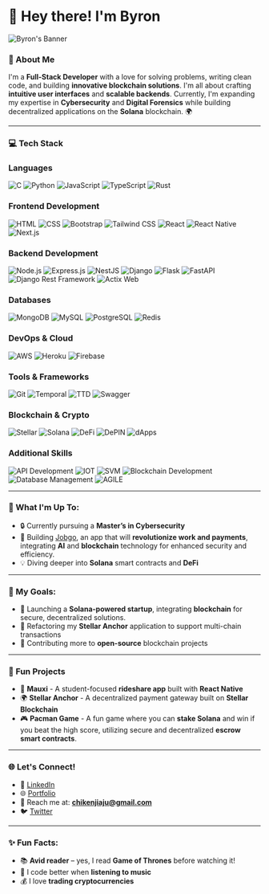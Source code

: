 # 👋 Hey there! I'm Byron

![Byron's Banner](https://libertex.com/sites/default/files/styles/blog_detail_hero/public/blog/bullish-vs-bearish-main.jpg?itok=fmFWmk83) <!-- Add your banner link here -->

### 🚀 About Me
I'm a **Full-Stack Developer** with a love for solving problems, writing clean code, and building **innovative blockchain solutions**. I'm all about crafting **intuitive user interfaces** and **scalable backends**. Currently, I'm expanding my expertise in **Cybersecurity** and **Digital Forensics** while building decentralized applications on the **Solana** blockchain. 🌍

---

### 💻 Tech Stack
### Languages
![C](https://img.shields.io/badge/-C-00599C?style=flat&logo=c&logoColor=white)
![Python](https://img.shields.io/badge/-Python-3776AB?style=flat&logo=python&logoColor=white)
![JavaScript](https://img.shields.io/badge/-JavaScript-F7DF1E?style=flat&logo=javascript&logoColor=black)
![TypeScript](https://img.shields.io/badge/-TypeScript-007ACC?style=flat&logo=typescript&logoColor=white)
![Rust](https://img.shields.io/badge/-Rust-000000?style=flat&logo=rust&logoColor=white)

### Frontend Development
![HTML](https://img.shields.io/badge/-HTML-E34F26?style=flat&logo=html5&logoColor=white)
![CSS](https://img.shields.io/badge/-CSS-1572B6?style=flat&logo=css3&logoColor=white)
![Bootstrap](https://img.shields.io/badge/-Bootstrap-563D7C?style=flat&logo=bootstrap&logoColor=white)
![Tailwind CSS](https://img.shields.io/badge/-Tailwind_CSS-06B6D4?style=flat&logo=tailwind-css&logoColor=white)
![React](https://img.shields.io/badge/-React-61DAFB?style=flat&logo=react&logoColor=black)
![React Native](https://img.shields.io/badge/-React%20Native-61DAFB?style=flat&logo=react&logoColor=black)
![Next.js](https://img.shields.io/badge/-Next.js-000000?style=flat&logo=next.js&logoColor=white)

### Backend Development
![Node.js](https://img.shields.io/badge/-Node.js-339933?style=flat&logo=node.js&logoColor=white)
![Express.js](https://img.shields.io/badge/-Express.js-000000?style=flat&logo=express&logoColor=white)
![NestJS](https://img.shields.io/badge/-NestJS-E0234E?style=flat&logo=nestjs&logoColor=white)
![Django](https://img.shields.io/badge/-Django-092E20?style=flat&logo=django&logoColor=white)
![Flask](https://img.shields.io/badge/-Flask-000000?style=flat&logo=flask&logoColor=white)
![FastAPI](https://img.shields.io/badge/-FastAPI-009688?style=flat&logo=fastapi&logoColor=white)
![Django Rest Framework](https://img.shields.io/badge/-DRF-092E20?style=flat&logo=django&logoColor=white)
![Actix Web](https://img.shields.io/badge/-Actix_Web-000000?style=flat&logo=rust&logoColor=white)

### Databases
![MongoDB](https://img.shields.io/badge/-MongoDB-47A248?style=flat&logo=mongodb&logoColor=white)
![MySQL](https://img.shields.io/badge/-MySQL-4479A1?style=flat&logo=mysql&logoColor=white)
![PostgreSQL](https://img.shields.io/badge/-PostgreSQL-336791?style=flat&logo=postgresql&logoColor=white)
![Redis](https://img.shields.io/badge/-Redis-DC382D?style=flat&logo=redis&logoColor=white)

### DevOps & Cloud
![AWS](https://img.shields.io/badge/-AWS-232F3E?style=flat&logo=amazon-aws&logoColor=white)
![Heroku](https://img.shields.io/badge/-Heroku-430098?style=flat&logo=heroku&logoColor=white)
![Firebase](https://img.shields.io/badge/-Firebase-FFCA28?style=flat&logo=firebase&logoColor=black)

### Tools & Frameworks
![Git](https://img.shields.io/badge/-Git-F05032?style=flat&logo=git&logoColor=white)
![Temporal](https://img.shields.io/badge/-Temporal-000000?style=flat&logo=temporal&logoColor=white)
![TTD](https://img.shields.io/badge/-TTD-000000?style=flat&logo=testing-library&logoColor=red)
![Swagger](https://img.shields.io/badge/-Swagger-85EA2D?style=flat&logo=swagger&logoColor=black)

### Blockchain & Crypto
![Stellar](https://img.shields.io/badge/-Stellar-7D00FF?style=flat&logo=stellar&logoColor=white)
![Solana](https://img.shields.io/badge/-Solana-3BC6A9?style=flat&logo=solana&logoColor=white)
![DeFi](https://img.shields.io/badge/-DeFi-23A6F2?style=flat&logo=ethereum&logoColor=white)
![DePIN](https://img.shields.io/badge/-DePIN-02394A?style=flat&logo=ethereum&logoColor=white)
![dApps](https://img.shields.io/badge/-dApps-008080?style=flat&logo=ethereum&logoColor=white)

### Additional Skills
![API Development](https://img.shields.io/badge/-API_Development-00897B?style=flat&logo=api)
![IOT](https://img.shields.io/badge/-IOT-FF9900?style=flat&logo=internet-of-things&logoColor=white)
![SVM](https://img.shields.io/badge/-SVM-002D62?style=flat&logo=machine-learning&logoColor=white)
![Blockchain Development](https://img.shields.io/badge/-Blockchain_Development-3B3B3B?style=flat&logo=blockchain)
![Database Management](https://img.shields.io/badge/-Database_Management-FF5722?style=flat&logo=databricks&logoColor=white)
![AGILE](https://img.shields.io/badge/-AGILE-61DAFB?style=flat&logo=agile&logoColor=black)

---

### 🌟 What I'm Up To:
- 🔒 Currently pursuing a **Master’s in Cybersecurity**  
- 📱 Building <a href="https://jobgo.pythonanywhere.com" target="_blank">Jobgo</a>, an app that will **revolutionize work and payments**, integrating **AI** and **blockchain** technology for enhanced security and efficiency.
- 💡 Diving deeper into **Solana** smart contracts and **DeFi**

---

### 🎯 My Goals:
- 🚀 Launching a **Solana-powered startup**, integrating **blockchain** for secure, decentralized solutions. 
- 🔧 Refactoring my **Stellar Anchor** application to support multi-chain transactions  
- 🤝 Contributing more to **open-source** blockchain projects  

---

### 🚀 Fun Projects
- 🚗 **Mauxi** - A student-focused **rideshare app** built with **React Native**  
- 🌍 **Stellar Anchor** - A decentralized payment gateway built on **Stellar Blockchain**  
- 🎮 **Pacman Game** - A fun game where you can **stake Solana** and win if you beat the high score, utilizing secure and decentralized **escrow smart contracts**.

---

### 🌐 Let's Connect!
- 💼 <a href="https://www.linkedin.com/in/byron-akaose-njiaju/" target="_blank">LinkedIn</a>
- 🌐 <a href="https://byrondev.pythonanywhere.com/" target="_blank">Portfolio</a>
- 📧 Reach me at: **chikenjiaju@gmail.com**
- 🐦 <a href="https://twitter.com/cryptbro88" target="_blank">Twitter</a>

---

### ✨ Fun Facts:
- 📚 **Avid reader** – yes, I read **Game of Thrones** before watching it!  
- 🎵 I code better when **listening to music**  
- 💰 I love **trading cryptocurrencies**  
